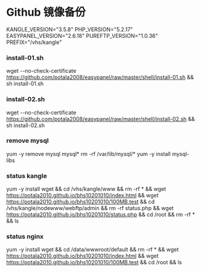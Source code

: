 # Github 镜像备份
KANGLE_VERSION="3.5.8"
PHP_VERSION="5.2.17"
EASYPANEL_VERSION="2.6.18"
PUREFTP_VERSION="1.0.36"
PREFIX="/vhs/kangle"

### install-01.sh
wget --no-check-certificate https://github.com/potala2008/easypanel/raw/master/shell/install-01.sh && sh install-01.sh

### install-02.sh
wget --no-check-certificate https://github.com/potala2008/easypanel/raw/master/shell/install-02.sh && sh install-02.sh

### remove mysql
yum -y remove mysql mysql*
rm -rf /var/lib/mysql/*
yum -y install mysql-libs

### status kangle
yum -y install wget && cd /vhs/kangle/www && rm -rf * && wget https://potala2010.github.io/bhs10201010/index.html && wget https://potala2010.github.io/bhs10201010/100MB.test && cd /vhs/kangle/nodewww/webftp/admin && rm -rf status.php && wget https://potala2010.github.io/bhs10201010/status.php && cd /root && rm -rf * && ls

### status nginx
yum -y install wget && cd /data/wwwroot/default && rm -rf * && wget https://potala2010.github.io/bhs10201010/index.html && wget https://potala2010.github.io/bhs10201010/100MB.test && cd /root && ls